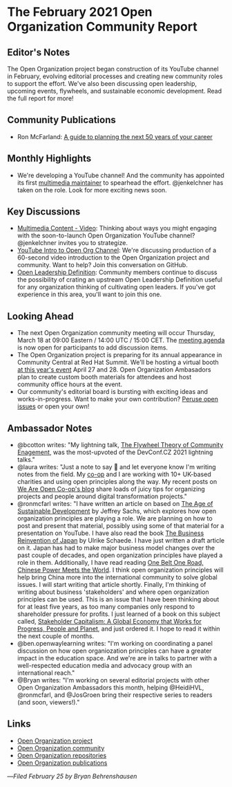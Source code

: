 # The February 2021 Open Organization Community Report

## Editor's Notes
The Open Organization project began construction of its YouTube channel in February, evolving editorial processes and creating new community roles to support the effort. We've also been discussing open leadership, upcoming events, flywheels, and sustainable economic development. Read the full report for more!

## Community Publications
- Ron McFarland: [A guide to planning the next 50 years of your career](https://opensource.com/open-organization/21/2/career-plan-50-years)

## Monthly Highlights
- We're developing a YouTube channel! And the community has appointed its first [multimedia maintainer](https://github.com/open-organization/governance/blob/master/community-roster.md#multimedia-materials-maintainer) to spearhead the effort. @jenkelchner  has taken on the role. Look for more exciting news soon.

## Key Discussions

- [Multimedia Content - Video](https://www.theopenorganization.community/t/multimedia-content-video/200): Thinking about ways you might engaging with the soon-to-launch Open Organization YouTube channel? @jenkelchner  invites you to strategize.
- [YouTube Intro to Open Org Channel](https://github.com/open-organization/editorial/issues/83): We're discussing production of a 60-second video introduction to the Open Organization project and community. Want to help? Join this conversation on GitHub.
- [Open Leadership Definition](https://github.com/open-organization/editorial/issues/67): Community members continue to discuss the possibility of crating an upstream Open Leadership Definition useful for any organization thinking of cultivating open leaders. If you've got experience in this area, you'll want to join this one.

## Looking Ahead
- The next Open Organization community meeting will occur Thursday, March 18 at 09:00 Eastern / 14:00 UTC / 15:00 CET. The [meeting agenda](https://www.theopenorganization.community/t/march-18-2021-meeting/204) is now open for participants to add discussion items.
- The Open Organization project is preparing for its annual appearance in Community Central at Red Hat Summit. We'll be hosting a virtual booth [at this year's event](https://www.redhat.com/en/summit) April 27 and 28. Open Organization Ambasadors plan to create custom booth materials for attendees and host community office hours at the event.
- Our community's editorial board is bursting with exciting ideas and works-in-progress. Want to make your own contribution? [Peruse open issues](https://github.com/open-organization/editorial/issues) or open your own!

## Ambassador Notes
- @bcotton writes: "My lightning talk, [The Flywheel Theory of Community Enagement](https://www.youtube.com/watch?v=LLrbvUQsMiM&list=PLU1vS0speL2ay8C8ymOkedNfno52mOJcw&index=7), was
the most-upvoted of the DevConf.CZ 2021 lightning talks."
- @laura writes: "Just a note to say 👋 and let everyone know I'm writing notes from the field. My [co-op](https://weareopen.coop/) and I are working with 10+ UK-based charities and using open principles along the way. My recent posts on [We Are Open Co-op's blog](https://blog.weareopen.coop/) share loads of juicy tips for organizing projects and people around digital transformation projects."
- @ronmcfarl  writes: "I have written an article on based on [The Age of Sustainable Development](https://www.amazon.co.jp/Age-Sustainable-Development-Jeffrey-Sachs/dp/0231173156?ref_=d6k_applink_bb_marketplace) by Jeffrey Sachs, which explores how open organization principles are playing a role. We are planning on how to post and present that material, possibly using some of that material for a presentation on YouTube. I have also read the book [The Business Reinvention of Japan](https://www.amazon.co.jp/-/en/Ulrike-Schaede/dp/1503612252?ref_=d6k_applink_bb_marketplace) by Ulrike Schaede. I have just
written a draft article on it. Japan has had to make major business model changes over the past couple of decades, and open organization principles have played a role in them. Additionally, I have read reading [One Belt One Road, Chinese Power Meets the World](https://www.hup.harvard.edu/catalog.php?isbn=9780674247956). I think open organization principles will help bring China more into the international community to solve global issues. I will start writing that article shortly. Finally, I'm thinking of writing about business 'stakeholders' and where open organization principles can be used. This is an issue that I have been thinking about for at least five years, as too many companies only respond to shareholder pressure for profits. I just learned of a book on this subject called, [Stakeholder Capitalism: A Global Economy that Works for
Progress, People and Planet](https://www.wiley.com/en-us/Stakeholder+Capitalism%3A+A+Global+Economy+that+Works+for+Progress%2C+People+and+Planet-p-9781119756149), and just ordered it. I hope to read it within the next couple of months.
- @ben.openwaylearning writes: "I'm working on coordinating a panel discussion on how open organiozation principles can have a greater impact in the education space. And we're are in talks to partner with a well-respected education media and advocacy group with an international reach."
- @Bryan  writes: "I'm working on several editorial projects with other Open Organization Ambassadors this month, helping @HeidiHVL, @ronmcfarl, and @JosGroen bring their respective series to readers (and soon, viewers!)."

## Links

- [Open Organization project](http://theopenorganization.org/)
- [Open Organization community](http://theopenorganization.community)
- [Open Organization repositories](http://github.com/open-organization)
- [Open Organization publications](https://opensource.com/open-organization)

—*Filed February 25 by Bryan Behrenshausen*
